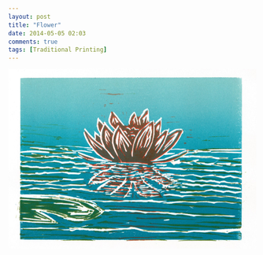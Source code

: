 ```yaml
---
layout: post
title: "Flower"
date: 2014-05-05 02:03
comments: true
tags: [Traditional Printing]
---
```


![My helpful screenshot](/assets/flower.jpg)
